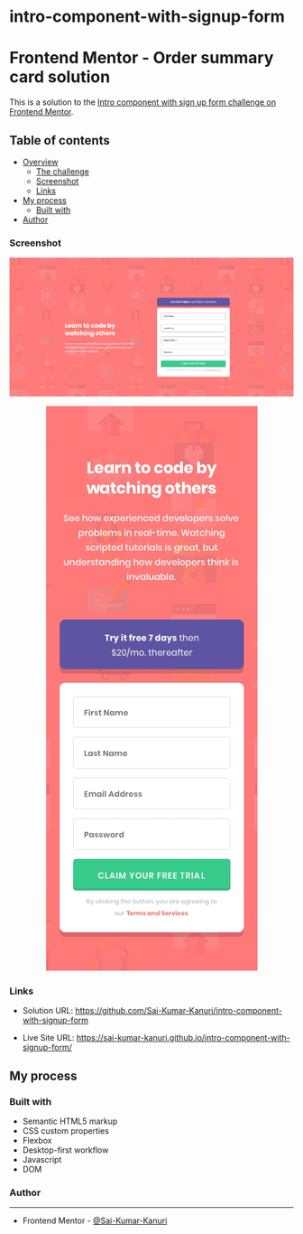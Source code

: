 # intro-component-with-signup-form

# Frontend Mentor - Order summary card solution

This is a solution to the [Intro component with sign up form challenge on Frontend Mentor](https://www.frontendmentor.io/challenges/intro-component-with-signup-form-5cf91bd49edda32581d28fd1).  

## Table of contents

- [Overview](#overview)
  - [The challenge](#the-challenge)
  - [Screenshot](#screenshot)
  - [Links](#links)
- [My process](#my-process)
  - [Built with](#built-with)
- [Author](#author)


### Screenshot

![](/Screenshot%20desktop.png)

<p align="center">
  <img src="https://github.com/Sai-Kumar-Kanuri/intro-component-with-signup-form/blob/main/mobile-design.jpg" alt="mobile view"/>
</p>

### Links

- Solution URL: https://github.com/Sai-Kumar-Kanuri/intro-component-with-signup-form

- Live Site URL: https://sai-kumar-kanuri.github.io/intro-component-with-signup-form/

## My process

### Built with

- Semantic HTML5 markup
- CSS custom properties
- Flexbox
- Desktop-first workflow
- Javascript
- DOM


### Author
<hr>

- Frontend Mentor - [@Sai-Kumar-Kanuri](https://www.frontendmentor.io/profile/yourusername)
